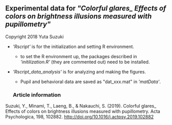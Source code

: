 ## Experimental data for *"Colorful glares_ Effects of colors on brightness illusions measured with pupillometry"*
Copyright 2018 Yuta Suzuki

* *'Rscript'* is for the initialization and setting R environment. 
  * to set the R environment up, the packages described in *'initilization.R'* (they are commented out) need to be installed.
* *'Rscript_data_analysis'* is for analyzing and making the figures. 
  * Pupil and behavioral data are saved as "dat_xxx.mat" in *'matData'*.
  
  ### Article information
Suzuki, Y., Minami, T., Laeng, B., & Nakauchi, S. (2019). Colorful glares_ Effects of colors on brightness illusions measured with pupillometry. Acta Psychologica, 198, 102882. http://doi.org/10.1016/j.actpsy.2019.102882
